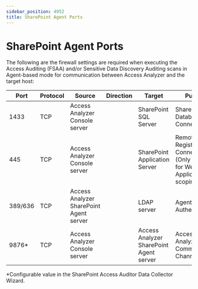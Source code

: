 ```yaml
---
sidebar_position: 4952
title: SharePoint Agent Ports
---
```


# SharePoint Agent Ports

The following are the firewall settings are required when executing the Access Auditing (FSAA) and/or Sensitive Data Discovery Auditing scans in Agent-based mode for communication between Access Analyzer and the target host:

| Port | Protocol | Source | Direction | Target | Purpose |
| --- | --- | --- | --- | --- | --- |
| 1433 | TCP | Access Analyzer Console server |  | SharePoint SQL Server | SharePoint SQL Database Connection |
| 445 | TCP | Access Analyzer Console server |  | SharePoint Application Server | Remote Registry Connection (Only required for Web Application scoping) |
| 389/636 | TCP | Access Analyzer SharePoint Agent server |  | LDAP server | Agent Authentication |
| 9876\* | TCP | Access Analyzer Console server |  | Access Analyzer SharePoint Agent server | Access Analyzer Agent Communication Channel |

\*Configurable value in the SharePoint Access Auditor Data Collector Wizard.